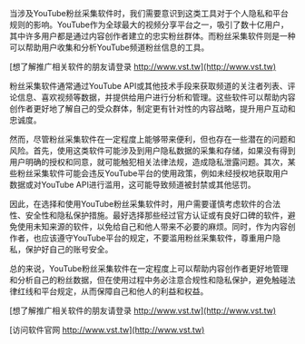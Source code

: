 当涉及YouTube粉丝采集软件时，我们需要意识到这类工具对于个人隐私和平台规则的影响。YouTube作为全球最大的视频分享平台之一，吸引了数十亿用户，其中许多用户都是通过内容创作者建立的忠实粉丝群体。而粉丝采集软件则是一种可以帮助用户收集和分析YouTube频道粉丝信息的工具。

[想了解推广相关软件的朋友请登录 http://www.vst.tw](http://www.vst.tw)

粉丝采集软件通常通过YouTube API或其他技术手段来获取频道的关注者列表、评论信息、喜欢视频等数据，并提供给用户进行分析和管理。这些软件可以帮助内容创作者更好地了解自己的受众群体，制定更有针对性的内容战略，提升用户互动和忠诚度。

然而，尽管粉丝采集软件在一定程度上能够带来便利，但也存在一些潜在的问题和风险。首先，使用这类软件可能涉及到用户隐私数据的采集和存储，如果没有得到用户明确的授权和同意，就可能触犯相关法律法规，造成隐私泄露问题。其次，某些粉丝采集软件可能会违反YouTube平台的使用政策，例如未经授权地获取用户数据或对YouTube API进行滥用，这可能导致频道被封禁或其他惩罚。

因此，在选择和使用YouTube粉丝采集软件时，用户需要谨慎考虑软件的合法性、安全性和隐私保护措施。最好选择那些经过官方认证或有良好口碑的软件，避免使用未知来源的软件，以免给自己和他人带来不必要的麻烦。同时，作为内容创作者，也应该遵守YouTube平台的规定，不要滥用粉丝采集软件，尊重用户隐私，保护好自己的账号安全。

总的来说，YouTube粉丝采集软件在一定程度上可以帮助内容创作者更好地管理和分析自己的粉丝数据，但在使用过程中务必注意合规性和隐私保护，避免触碰法律红线和平台规定，从而保障自己和他人的利益和权益。

[想了解推广相关软件的朋友请登录 http://www.vst.tw](http://www.vst.tw)


[访问软件官网 http://www.vst.tw](http://www.vst.tw)
